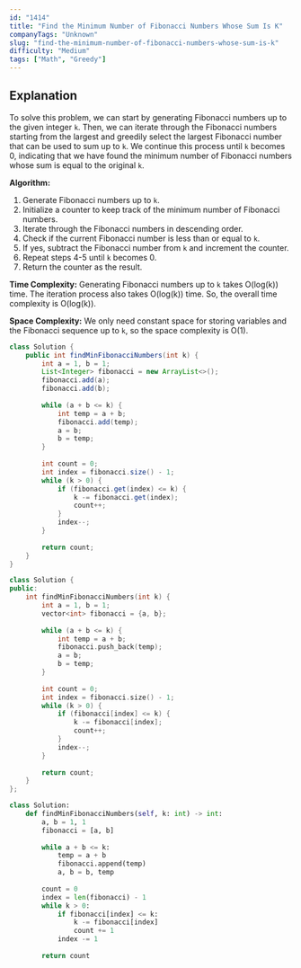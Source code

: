 ```yaml
---
id: "1414"
title: "Find the Minimum Number of Fibonacci Numbers Whose Sum Is K"
companyTags: "Unknown"
slug: "find-the-minimum-number-of-fibonacci-numbers-whose-sum-is-k"
difficulty: "Medium"
tags: ["Math", "Greedy"]
---
```


## Explanation
To solve this problem, we can start by generating Fibonacci numbers up to the given integer `k`. Then, we can iterate through the Fibonacci numbers starting from the largest and greedily select the largest Fibonacci number that can be used to sum up to `k`. We continue this process until `k` becomes 0, indicating that we have found the minimum number of Fibonacci numbers whose sum is equal to the original `k`.

**Algorithm:**
1. Generate Fibonacci numbers up to `k`.
2. Initialize a counter to keep track of the minimum number of Fibonacci numbers.
3. Iterate through the Fibonacci numbers in descending order.
4. Check if the current Fibonacci number is less than or equal to `k`.
5. If yes, subtract the Fibonacci number from `k` and increment the counter.
6. Repeat steps 4-5 until `k` becomes 0.
7. Return the counter as the result.

**Time Complexity:** Generating Fibonacci numbers up to `k` takes O(log(k)) time. The iteration process also takes O(log(k)) time. So, the overall time complexity is O(log(k)).

**Space Complexity:** We only need constant space for storing variables and the Fibonacci sequence up to `k`, so the space complexity is O(1).
```java
class Solution {
    public int findMinFibonacciNumbers(int k) {
        int a = 1, b = 1;
        List<Integer> fibonacci = new ArrayList<>();
        fibonacci.add(a);
        fibonacci.add(b);
        
        while (a + b <= k) {
            int temp = a + b;
            fibonacci.add(temp);
            a = b;
            b = temp;
        }
        
        int count = 0;
        int index = fibonacci.size() - 1;
        while (k > 0) {
            if (fibonacci.get(index) <= k) {
                k -= fibonacci.get(index);
                count++;
            }
            index--;
        }
        
        return count;
    }
}
```

```cpp
class Solution {
public:
    int findMinFibonacciNumbers(int k) {
        int a = 1, b = 1;
        vector<int> fibonacci = {a, b};
        
        while (a + b <= k) {
            int temp = a + b;
            fibonacci.push_back(temp);
            a = b;
            b = temp;
        }
        
        int count = 0;
        int index = fibonacci.size() - 1;
        while (k > 0) {
            if (fibonacci[index] <= k) {
                k -= fibonacci[index];
                count++;
            }
            index--;
        }
        
        return count;
    }
};
```

```python
class Solution:
    def findMinFibonacciNumbers(self, k: int) -> int:
        a, b = 1, 1
        fibonacci = [a, b]
        
        while a + b <= k:
            temp = a + b
            fibonacci.append(temp)
            a, b = b, temp
        
        count = 0
        index = len(fibonacci) - 1
        while k > 0:
            if fibonacci[index] <= k:
                k -= fibonacci[index]
                count += 1
            index -= 1
        
        return count
```